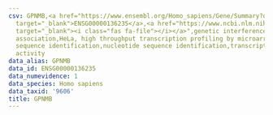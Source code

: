 ```yaml
---
csv: GPNMB,<a href="https://www.ensembl.org/Homo_sapiens/Gene/Summary?db=core;g=ENSG00000136235"
  target="_blank">ENSG00000136235</a>,<a href="https://www.ncbi.nlm.nih.gov/pubmed/17216044"
  target="_blank"><i class="fas fa-file"></i></a>",genetic interference,functional
  association,HeLa, high throughput transcription profiling by microarray,nucleotide
  sequence identification,nucleotide sequence identification,transcriptional regulation,up-regulates
  activity
data_alias: GPNMB
data_id: ENSG00000136235
data_numevidence: 1
data_species: Homo sapiens
data_taxid: '9606'
title: GPNMB
---
```

